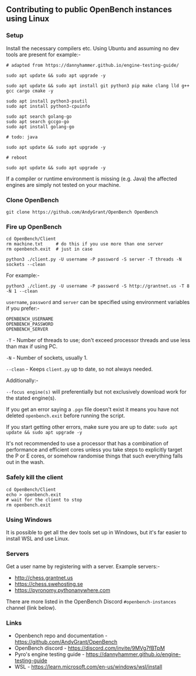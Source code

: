 ## Contributing to public OpenBench instances using Linux

### Setup

Install the necessary compilers etc. Using Ubuntu and assuming no dev tools are present for example:-

```
# adapted from https://dannyhammer.github.io/engine-testing-guide/
 
sudo apt update && sudo apt upgrade -y

sudo apt update && sudo apt install git python3 pip make clang lld g++ gcc cargo cmake -y

sudo apt install python3-psutil
sudo apt install python3-cpuinfo

sudo apt search golang-go
sudo apt search gccgo-go
sudo apt install golang-go

# todo: java

sudo apt update && sudo apt upgrade -y

# reboot

sudo apt update && sudo apt upgrade -y
```

If a compiler or runtime environment is missing (e.g. Java) the affected engines are simply not tested on your machine.

### Clone OpenBench

```
git clone https://github.com/AndyGrant/OpenBench OpenBench
```

### Fire up OpenBench 

```
cd OpenBench/Client
rm machine.txt     # do this if you use more than one server
rm openbench.exit  # just in case

python3 ./client.py -U username -P password -S server -T threads -N sockets --clean
```

For example:-

```
python3 ./client.py -U username -P password -S http://grantnet.us -T 8 -N 1 --clean
```

```username```, ```password``` and ```server``` can be specified using environment variables if you prefer:- 

```
OPENBENCH_USERNAME
OPENBENCH_PASSWORD
OPENBENCH_SERVER
```

```-T``` - Number of threads to use; don't exceed processor threads and use less than max if using PC.

```-N``` - Number of sockets, usually 1.

```--clean``` - Keeps ```client.py``` up to date, so not always needed.

Additionally:-

```--focus engine(s)``` will preferentially but not exclusively download work for the stated engine(s). 

If you get an error saying a ```.pgn``` file doesn't exist it means you have not deleted ```openbench.exit``` before running the script.

If you start getting other errors, make sure you are up to date: ```sudo apt update && sudo apt upgrade -y```

It's not recommended to use a processor that has a combination of performance and efficient cores unless you take steps to explicitly target the P or E cores, or somehow randomise things that such everything falls out in the wash.  

### Safely kill the client

```
cd OpenBench/Client
echo > openbench.exit
# wait for the client to stop
rm openbench.exit
```

### Using Windows

It is possible to get all the dev tools set up in Windows, but it's far easier to install WSL and use Linux.

### Servers

Get a user name by registering with a server. Example servers:-

- http://chess.grantnet.us 
- https://chess.swehosting.se
- https://pyronomy.pythonanywhere.com

There are more listed in the OpenBench Discord ```#openbench-instances``` channel (link below).

### Links

- Openbench repo and documentation - https://github.com/AndyGrant/OpenBench
- OpenBench discord - https://discord.com/invite/9MVg7fBTpM
- Pyro's engine testing guide - https://dannyhammer.github.io/engine-testing-guide
- WSL - https://learn.microsoft.com/en-us/windows/wsl/install
    

